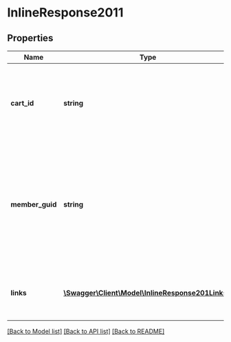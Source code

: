 # InlineResponse2011

## Properties
Name | Type | Description | Notes
------------ | ------------- | ------------- | -------------
**cart_id** | **string** | The ID of the current cart. Use this ID for any cart API calls that require the &#x60;cart_id&#x60; as a path parameter. | 
**member_guid** | **string** | The GUID of the member that will be used to reference the member in this cart.  Once the checkout is complete, this GUID will no longer be used to reference a member. | 
**links** | [**\Swagger\Client\Model\InlineResponse201Links[]**](InlineResponse201Links.md) | A list of related resources and their corresponding URL links. | 

[[Back to Model list]](../README.md#documentation-for-models) [[Back to API list]](../README.md#documentation-for-api-endpoints) [[Back to README]](../README.md)



